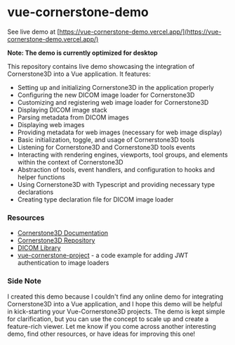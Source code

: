 # vue-cornerstone-demo

See live demo at [https://vue-cornerstone-demo.vercel.app/](https://vue-cornerstone-demo.vercel.app/)

**Note: The demo is currently optimized for desktop**

This repository contains live demo showcasing the integration of Cornerstone3D into a Vue application. It features:

- Setting up and initializing Cornerstone3D in the application properly
- Configuring the new DICOM image loader for Cornerstone3D
- Customizing and registering web image loader for Cornerstone3D
- Displaying DICOM image stack
- Parsing metadata from DICOM images
- Displaying web images
- Providing metadata for web images (necessary for web image display)
- Basic initialization, toggle, and usage of Cornerstone3D tools
- Listening for Cornerstone3D and Cornerstone3D tools events
- Interacting with rendering engines, viewports, tool groups, and elements within the context of Cornerstone3D
- Abstraction of tools, event handlers, and configuration to hooks and helper functions
- Using Cornerstone3D with Typescript and providing necessary type declarations
- Creating type declaration file for DICOM image loader

### Resources

- [Cornerstone3D Documentation](https://www.cornerstonejs.org/)
- [Cornerstone3D Repository](https://github.com/cornerstonejs/cornerstone3D)
- [DICOM Library](https://www.dicomlibrary.com/)
- [vue-cornerstone-project](https://github.com/ChienChihYeh/vue-cornerstone-project) - a code example for adding JWT authentication to image loaders

### Side Note

I created this demo because I couldn't find any online demo for integrating Cornerstone3D into a Vue application, and I hope this demo will be helpful in kick-starting your Vue-Cornerstone3D projects. The demo is kept simple for clarification, but you can use the concept to scale up and create a feature-rich viewer. Let me know if you come across another interesting demo, find other resources, or have ideas for improving this one!
